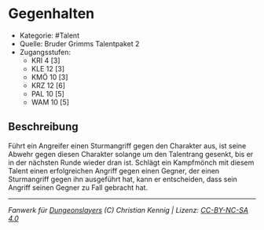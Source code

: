 <!---
Dies ist ein Fanwerk für DUNGEONSLAYERS (C) von Christian Kennig

Quellen:      [Bruder Grimms Talentpaket 2](https://www.f-space.de/ds4/downloads.html)
              [Talentbeschreibungen](https://www.f-space.de/ds4/tools-talentcards.html)
License:      [CC-BY-NC-SA 4.0](https://creativecommons.org/licenses/by-nc-sa/4.0/deed.de)
Richtlinien:  [Fanwerkrichtlinien](https://www.dungeonslayers.net/fanwerk-richtlinien/)
Autor:        Zauberlehrling
-->

  
# Gegenhalten  
- Kategorie: #Talent  
- Quelle: Bruder Grimms Talentpaket 2  
- Zugangsstufen:  
  - KRI 4 [3]  
  - KLE 12 [3]  
  - KMÖ 10 [3]  
  - KRZ 12 [6]  
  - PAL 10 [5]  
  - WAM 10 [5]  

## Beschreibung  
Führt ein Angreifer einen Sturmangriff gegen den Charakter aus, ist seine Abwehr gegen diesen Charakter solange um den Talentrang gesenkt, bis er in der nächsten Runde wieder dran ist. Schlägt ein Kampfmönch mit diesem Talent einen erfolgreichen Angriff gegen einen Gegner, der einen Sturmangriff gegen ihn ausgeführt hat, kann er entscheiden, dass sein Angriff seinen Gegner zu Fall gebracht hat.


___  
*Fanwerk für [Dungeonslayers](https://www.dungeonslayers.net/) (C) Christian Kennig | Lizenz: [CC-BY-NC-SA 4.0](https://creativecommons.org/licenses/by-nc-sa/4.0/deed.de)*  